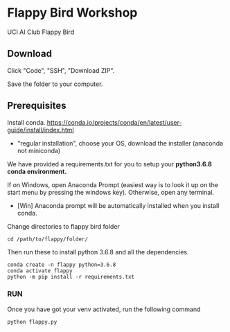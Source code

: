 # Flappy Bird Workshop
UCI AI Club Flappy Bird  

## Download

Click "Code", "SSH", "Download ZIP".

Save the folder to your computer.

## Prerequisites

Install conda.
https://conda.io/projects/conda/en/latest/user-guide/install/index.html
- "regular installation", choose your OS, download the installer (anaconda not miniconda)

We have provided a requirements.txt for you to setup your **python3.6.8 conda environment.**


If on Windows, open Anaconda Prompt (easiest way is to look it up on the start menu by pressing the windows key).
Otherwise, open any terminal.
- [Win] Anaconda prompt will be automatically installed when you install conda.

Change directories to flappy bird folder
```
cd /path/to/flappy/folder/
```

Then run these to install python 3.6.8 and all the dependencies.

```
conda create -n flappy python=3.6.8
conda activate flappy
python -m pip install -r requirements.txt
```


### RUN

Once you have got your venv activated, run the following command

```
python flappy.py
```


